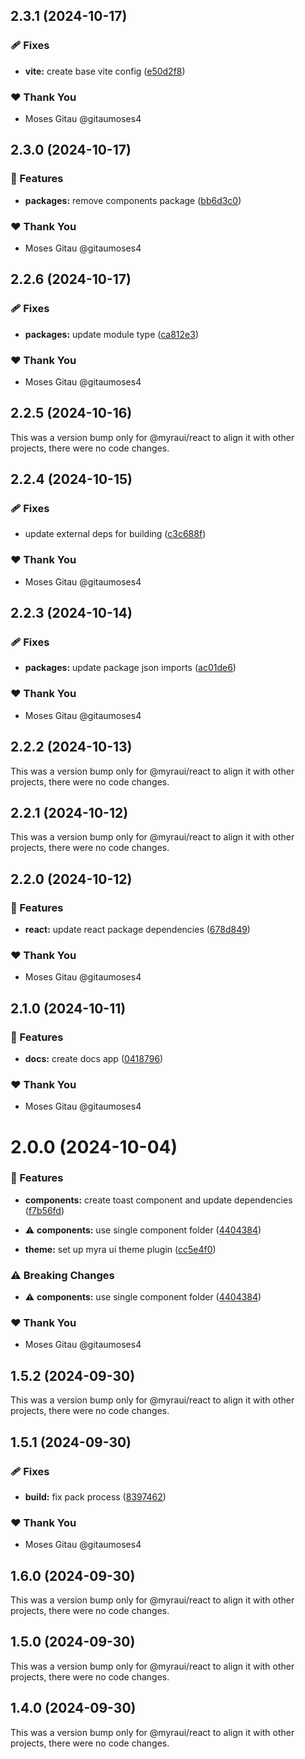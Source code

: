 ## 2.3.1 (2024-10-17)


### 🩹 Fixes

- **vite:** create base vite config ([e50d2f8](https://github.com/myraui/myraui/commit/e50d2f8))


### ❤️  Thank You

- Moses Gitau @gitaumoses4

## 2.3.0 (2024-10-17)


### 🚀 Features

- **packages:** remove components package ([bb6d3c0](https://github.com/myraui/myraui/commit/bb6d3c0))


### ❤️  Thank You

- Moses Gitau @gitaumoses4

## 2.2.6 (2024-10-17)


### 🩹 Fixes

- **packages:** update module type ([ca812e3](https://github.com/myraui/myraui/commit/ca812e3))


### ❤️  Thank You

- Moses Gitau @gitaumoses4

## 2.2.5 (2024-10-16)

This was a version bump only for @myraui/react to align it with other projects, there were no code changes.

## 2.2.4 (2024-10-15)


### 🩹 Fixes

- update external deps for building ([c3c688f](https://github.com/myraui/myraui/commit/c3c688f))


### ❤️  Thank You

- Moses Gitau @gitaumoses4

## 2.2.3 (2024-10-14)


### 🩹 Fixes

- **packages:** update package json imports ([ac01de6](https://github.com/myraui/myraui/commit/ac01de6))


### ❤️  Thank You

- Moses Gitau @gitaumoses4

## 2.2.2 (2024-10-13)

This was a version bump only for @myraui/react to align it with other projects, there were no code changes.

## 2.2.1 (2024-10-12)

This was a version bump only for @myraui/react to align it with other projects, there were no code changes.

## 2.2.0 (2024-10-12)


### 🚀 Features

- **react:** update react package dependencies ([678d849](https://github.com/myraui/myraui/commit/678d849))


### ❤️  Thank You

- Moses Gitau @gitaumoses4

## 2.1.0 (2024-10-11)


### 🚀 Features

- **docs:** create docs app ([0418796](https://github.com/myraui/myraui/commit/0418796))


### ❤️  Thank You

- Moses Gitau @gitaumoses4

# 2.0.0 (2024-10-04)


### 🚀 Features

- **components:** create toast component and update dependencies ([f7b56fd](https://github.com/myraui/myraui/commit/f7b56fd))

- ⚠️  **components:** use single component folder ([4404384](https://github.com/myraui/myraui/commit/4404384))

- **theme:** set up myra ui theme plugin ([cc5e4f0](https://github.com/myraui/myraui/commit/cc5e4f0))


### ⚠️  Breaking Changes

- ⚠️  **components:** use single component folder ([4404384](https://github.com/myraui/myraui/commit/4404384))

### ❤️  Thank You

- Moses Gitau @gitaumoses4

## 1.5.2 (2024-09-30)

This was a version bump only for @myraui/react to align it with other projects, there were no code changes.

## 1.5.1 (2024-09-30)


### 🩹 Fixes

- **build:** fix pack process ([8397462](https://github.com/myraui/myraui/commit/8397462))


### ❤️  Thank You

- Moses Gitau @gitaumoses4

## 1.6.0 (2024-09-30)

This was a version bump only for @myraui/react to align it with other projects, there were no code changes.

## 1.5.0 (2024-09-30)

This was a version bump only for @myraui/react to align it with other projects, there were no code changes.

## 1.4.0 (2024-09-30)

This was a version bump only for @myraui/react to align it with other projects, there were no code changes.